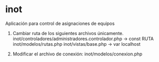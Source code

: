 # inot
Aplicación para control de asignaciones de equipos

1. Cambiar ruta de los siguientes archivos únicamente.
    inot/controladores/administradores.controlador.php -> const RUTA
    inot/modelos/rutas.php
    inot/vistas/base.php -> var localhost

2. Modificar el archivo de conexión: inot/modelos/conexion.php
